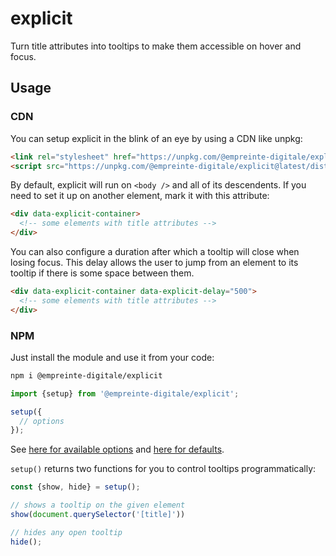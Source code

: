 # explicit

Turn title attributes into tooltips to make them accessible on hover and focus.

## Usage

### CDN

You can setup explicit in the blink of an eye by using a CDN like unpkg:

```html
<link rel="stylesheet" href="https://unpkg.com/@empreinte-digitale/explicit@latest/dist/explicit.css" />
<script src="https://unpkg.com/@empreinte-digitale/explicit@latest/dist/explicit.js"></script>
```

By default, explicit will run on `<body />` and all of its descendents.
If you need to set it up on another element, mark it with this attribute:

```html
<div data-explicit-container>
  <!-- some elements with title attributes -->
</div>
```

You can also configure a duration after which a tooltip will close when losing focus.
This delay allows the user to jump from an element to its tooltip if there is some space between them.

```html
<div data-explicit-container data-explicit-delay="500">
  <!-- some elements with title attributes -->
</div>
```

### NPM

Just install the module and use it from your code:

```sh
npm i @empreinte-digitale/explicit
```

```js
import {setup} from '@empreinte-digitale/explicit';

setup({
  // options
});
```

See [here for available options](https://github.com/empreinte-digitale/explicit/blob/main/src/setup.ts#L3)
and [here for defaults](https://github.com/empreinte-digitale/explicit/blob/main/src/setup.ts#L13).

`setup()` returns two functions for you to control tooltips programmatically:

```js
const {show, hide} = setup();

// shows a tooltip on the given element
show(document.querySelector('[title]'))

// hides any open tooltip
hide();
```

